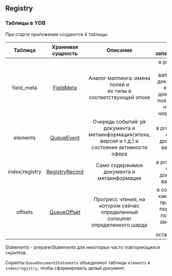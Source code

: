 ## Registry

### Таблицы в YDB

При старте приложения создаются 4 таблицы:

|    Таблица     |                                           Хранимая сущность                                           |                                             Описание                                              |                                   Как заполняется                                    |                        Как используется                        |                                               Storage класс                                               |                                                      Statements                                                      |
|:--------------:|:-----------------------------------------------------------------------------------------------------:|:-------------------------------------------------------------------------------------------------:|:------------------------------------------------------------------------------------:|:--------------------------------------------------------------:|:---------------------------------------------------------------------------------------------------------:|:--------------------------------------------------------------------------------------------------------------------:|
|   field_meta   |      [FieldMeta](./../../services/vs/registry/src/main/scala/vs/registry/domain/FieldMeta.scala)      |                Аналог маппинга: имена полей и <br>их типы в соответствующей эпохе                 | в producer при валидации документа: <br>если в документе появляется что-то новенькое |        в producer для валидации <br>существующих полей         |   [FieldMetaStorage](./../../services/vs/registry/src/main/scala/vs/registry/db/FieldMetaStorage.scala)   |                                                          -                                                           |
|    elements    |     [QueueEvent](./../../services/vs/registry/src/main/scala/vs/registry/domain/QueueEvent.scala)     | Очередь событий: pk документа и метаинформация(эпоха, версия и т.д.) и состояние активности офера |                          в producer - если документ валиден                          | в consumer при потреблении совместно с index/registry таблицей |       [QueueStorage](./../../services/vs/registry/src/main/scala/vs/registry/db/QueueStorage.scala)       |    [QueueEventStatements](./../../services/vs/registry/src/main/scala/vs/registry/db/QueueEventStatements.scala)     |
| index/registry | [RegistryRecord](./../../services/vs/registry/src/main/scala/vs/registry/domain/RegistryRecord.scala) |                            Само содержимое документа и метаинформация                             |                          в producer - если документ валиден                          |          в producer для валидации актуальности офера           |    [RegistryStorage](./../../services/vs/registry/src/main/scala/vs/registry/db/RegistryStorage.scala)    | [QueueDocumentStatements*](./../../services/vs/registry/src/main/scala/vs/registry/db/QueueDocumentStatements.scala) |
|    offsets     |    [QueueOffset](./../../services/vs/registry/src/main/scala/vs/registry/domain/QueueOffset.scala)    |           Прогресс чтения, на котором сейчас определенный consumer определенного шарда            |      в consumer: как только прочитал порцию - положил закладку, где остановился      |              в consumer: с чего продолжать читать              | [QueueOffsetStorage](./../../services/vs/registry/src/main/scala/vs/registry/db/QueueOffsetStorage.scala) |   [QueueOffsetStatements](./../../services/vs/registry/src/main/scala/vs/registry/db/QueueOffsetStatements.scala)    |

Statements - preparerStatements для некоторых часто повторяющихся скриптов.

Скрипты `QueueDocumentStatements` объединяют таблицы `elements` и `index/registry`, чтобы сформировать целый документ. 
